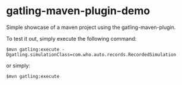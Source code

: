 gatling-maven-plugin-demo
=========================

Simple showcase of a maven project using the gatling-maven-plugin.

To test it out, simply execute the following command:

    $mvn gatling:execute -Dgatling.simulationClass=com.who.auto.records.RecordedSimulation

or simply: 

    $mvn gatling:execute
